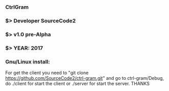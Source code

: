 
### CtrlGram

### $> Developer SourceCode2
### $> v1.0 pre-Alpha
### $> YEAR: 2017


### Gnu/Linux install:
For get the client you need to "git clone https://github.com/SourceCode2/ctrl-gram.git" and go to ctrl-gram/Debug, do ./client for start the client or ./server for start the server.
THANKS
